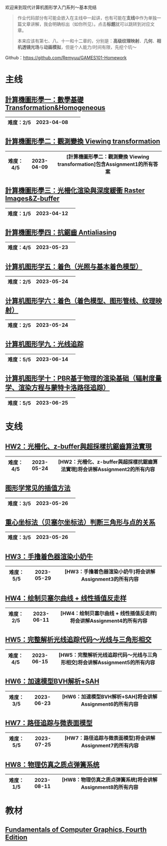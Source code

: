 欢迎来到现代计算机图形学入门系列～基本完结

> 作业代码部分有可能会嵌入在主线中一起讲，也有可能在**支线**中作为单独一篇文章讲解，我会明确标出（如你所见）。点击**标题**就可以跳转到对应文章。
>
> 本来应该有第七、八、十一和十二章的，分别是：**高级纹理映射**、**几何**、**相机透镜光场**与**动画模拟**，但是个人能力/时间有限，先挖个坑～

Github：https://github.com/Remyuu/GAMES101-Homework

# 主线

## [計算機圖形學一：數學基礎 Transformation&Homogeneous](https://remoooo.com/cg/1.html)

| 难度：2/5 | 2023-04-08 |      |      |
| :-------: | :--------: | ---- | ---- |

## [計算機圖形學二：觀測變換 Viewing transformation](https://remoooo.com/cg/2.html)

| 难度：4/5 | 2023-04-09 | **[計算機圖形學二：觀測變換 Viewing transformation]包含Assignment1的所有答案** |
| :-------: | :--------: | ------------------------------------------------------------ |

## [計算機圖形學三：光柵化渲染與深度緩衝 Raster Images&Z-buffer](https://remoooo.com/cg/3.html)

| 难度：1/5 | 2023-04-12 |      |
| :-------: | :--------: | ---- |

## [計算機圖形學四：抗鋸齒 Antialiasing](https://remoooo.com/cg/4.html)

| 难度：4/5 | 2023-05-23 |      |
| :-------: | :--------: | ---- |

## [计算机图形学五：着色（光照与基本着色模型）](https://remoooo.com/cg/5.html)

| 难度：2/5 | 2023-05-24 |      |
| :-------: | :--------: | ---- |

## [计算机图形学六：着色（着色模型、图形管线、纹理映射）](https://remoooo.com/cg/6.html)

| 难度：2/5 | 2023-05-24 |      |
| :-------: | :--------: | ---- |

## [计算机图形学九：光线追踪](https://remoooo.com/cg/9-1.html)

| 难度：5/5 | 2023-06-14 |      |
| :-------: | :--------: | ---- |

## [计算机图形学十：PBR基于物理的渲染基础（辐射度量学、渲染方程与蒙特卡洛路径追踪）](https://remoooo.com/cg/10.html)

| 难度：5/5 | 2023-06-25 |      |
| :-------: | :--------: | ---- |

# 支线

## [HW2：光柵化、z-buffer與超採樣抗鋸齒算法實現](https://remoooo.com/cg/832.html)

| 难度：4/5 | 2023-05-24 | **[HW2：光柵化、z-buffer與超採樣抗鋸齒算法實現]将会讲解Assignment2的所有内容** |
| :-------: | :--------: | ------------------------------------------------------------ |

## [图形学常见的插值方法](https://remoooo.com/cg/837.html)

| 难度：3/5 | 2023-05-26 |      |
| :-------: | :--------: | ---- |

## [重心坐标法（贝塞尔坐标法）判断三角形与点的关系](https://remoooo.com/cg/835.html)

| 难度：3/5 | 2023-05-26 |      |
| :-------: | :--------: | ---- |

## [HW3：手撸着色器渲染小奶牛](https://remoooo.com/cg/hw3.html)

| 难度：5/5 | 2023-05-29 | **[HW3：手撸着色器渲染小奶牛]将会讲解Assignment3的所有内容** |
| :-------: | :--------: | ------------------------------------------------------------ |

## [HW4：绘制贝塞尔曲线 + 线性插值反走样](https://remoooo.com/cg/hw3.html)

| 难度：2/5 | 2023-06-11 | **[HW4：绘制贝塞尔曲线 + 线性插值反走样]将会讲解Assignment4的所有内容** |
| :-------: | :--------: | ------------------------------------------------------------ |

## [HW5：完整解析光线追踪代码～光线与三角形相交](https://remoooo.com/cg/858.html)

| 难度：4/5 | 2023-06-15 | [HW5：完整解析光线追踪代码～光线与三角形相交]将会讲解Assignment5的所有内容 |
| :-------: | :--------: | ------------------------------------------------------------ |

## [HW6：加速模型BVH解析+SAH](https://remoooo.com/cg/869.html)

| 难度：3/5 | 2023-06-23 | [HW6：加速模型BVH解析+SAH]将会讲解Assignment6的所有内容 |
| :-------: | :--------: | ------------------------------------------------------- |

## [HW7：路径追踪与微表面模型](https://remoooo.com/cg/hw7.html)

| 难度：5/5 | 2023-07-25 | [HW7：路径追踪与微表面模型]将会讲解Assignment7的所有内容 |
| :-------: | :--------: | -------------------------------------------------------- |

## [HW8：物理仿真之质点弹簧系统](https://remoooo.com/cg/hw8.html)

| 难度：1/5 | 2023-08-11 | [HW8：物理仿真之质点弹簧系统]将会讲解Assignment8的所有内容 |
| :-------: | :--------: | ---------------------------------------------------------- |

# 教材

## [Fundamentals of Computer Graphics, Fourth Edition](https://remoooo.com/it/740.html)
